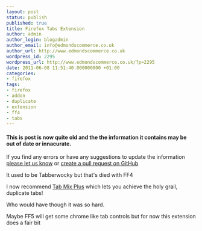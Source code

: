 ```yaml
---
layout: post
status: publish
published: true
title: Firefox Tabs Extension
author: admin
author_login: blogadmin
author_email: info@edmondscommerce.co.uk
author_url: http://www.edmondscommerce.co.uk
wordpress_id: 2295
wordpress_url: http://www.edmondscommerce.co.uk/?p=2295
date: 2011-06-08 11:51:40.000000000 +01:00
categories:
- firefox
tags:
- firefox
- addon
- duplicate
- extension
- ff4
- tabs
---
```

<div class="oldpost"><h4>This is post is now quite old and the the information it contains may be out of date or innacurate.</h4>
<p>
If you find any errors or have any suggestions to update the information <a href="http://edmondscommerce.github.io/contact-us/index.html">please let us know</a>
or <a href="https://github.com/edmondscommerce/edmondscommerce.github.io">create a pull request on GitHub</a>
</p>
</div>
It used to be Tabberwocky but that's died with FF4

I now recommend <a href="https://addons.mozilla.org/en-US/firefox/search/?q=tab+mix+plus&cat=all&x=0&y=0">Tab Mix Plus</a> which lets you achieve the holy grail, duplicate tabs!

Who would have though it was so hard.

Maybe FF5 will get some chrome like tab controls but for now this extension does a fair bit
